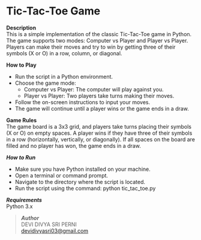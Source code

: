 # Tic-Tac-Toe Game #

**Description**\
This is a simple implementation of the classic Tic-Tac-Toe game in Python. The game supports two modes: Computer vs Player and Player vs Player. Players can make their moves and try to win by getting three of their symbols (X or O) in a row, column, or diagonal.

**How to Play**
* Run the script in a Python environment.
* Choose the game mode:
  - Computer vs Player: The computer will play against you.
  - Player vs Player: Two players take turns making their moves.
* Follow the on-screen instructions to input your moves.
* The game will continue until a player wins or the game ends in a draw.

**Game Rules**\
The game board is a 3x3 grid, and players take turns placing their symbols (X or O) on empty spaces.
A player wins if they have three of their symbols in a row (horizontally, vertically, or diagonally).
If all spaces on the board are filled and no player has won, the game ends in a draw.

***How to Run***
- Make sure you have Python installed on your machine.
- Open a terminal or command prompt.
- Navigate to the directory where the script is located.
- Run the script using the command: python tic_tac_toe.py

***Requirements***\
Python 3.x

>***Author***\
> DEVI DIVYA SRI PERNI \
> devidivyasri03@gmail.com


